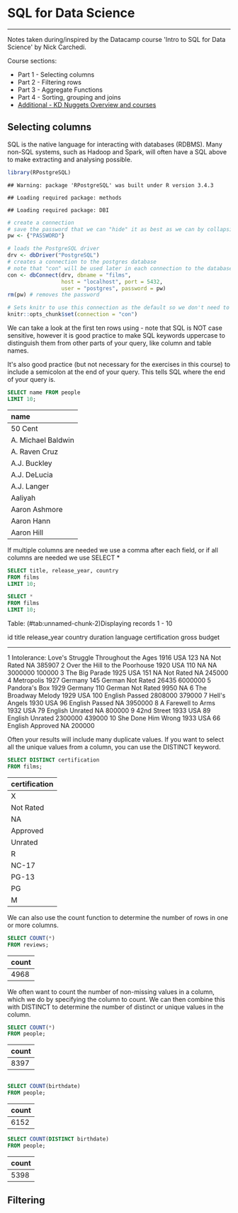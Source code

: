 # SQL for Data Science
***
Notes taken during/inspired by the Datacamp course 'Intro to SQL for Data Science' by Nick Carchedi. 

Course sections:

* Part 1 - Selecting columns
* Part 2 - Filtering rows
* Part 3 - Aggregate Functions
* Part 4 - Sorting, grouping and joins
* [Additional - KD Nuggets Overview and courses](https://www.kdnuggets.com/2016/06/seven-steps-mastering-sql-data-science.html)


## Selecting columns

SQL is the native language for interacting with databases (RDBMS).  Many non-SQL systems, such as Hadoop and Spark, will often have a SQL above to make extracting and analysing possible.   


```r
library(RPostgreSQL)
```

```
## Warning: package 'RPostgreSQL' was built under R version 3.4.3
```

```
## Loading required package: methods
```

```
## Loading required package: DBI
```

```r
# create a connection
# save the password that we can "hide" it as best as we can by collapsing it
pw <- {"PASSWORD"}

# loads the PostgreSQL driver
drv <- dbDriver("PostgreSQL")
# creates a connection to the postgres database
# note that "con" will be used later in each connection to the database
con <- dbConnect(drv, dbname = "films",
                 host = "localhost", port = 5432,
                 user = "postgres", password = pw)
rm(pw) # removes the password

# Sets knitr to use this connection as the default so we don't need to specify it for every chunk
knitr::opts_chunk$set(connection = "con")
```

We can take a look at the first ten rows using - note that SQL is NOT case sensitive, however it is good practice to make SQL keywords uppercase to distinguish them from other parts of your query, like column and table names.

It's also good practice (but not necessary for the exercises in this course) to include a semicolon at the end of your query. This tells SQL where the end of your query is.


```sql
SELECT name FROM people
LIMIT 10;
```


<div class="knitsql-table">


|name               |
|:------------------|
|50 Cent            |
|A. Michael Baldwin |
|A. Raven Cruz      |
|A.J. Buckley       |
|A.J. DeLucia       |
|A.J. Langer        |
|Aaliyah            |
|Aaron Ashmore      |
|Aaron Hann         |
|Aaron Hill         |

</div>

If multiple columns are needed we use a comma after each field, or if all columns are needed we use SELECT *


```sql
SELECT title, release_year, country
FROM films
LIMIT 10;

SELECT *
FROM films
LIMIT 10;
```


<div class="knitsql-table">


Table: (\#tab:unnamed-chunk-2)Displaying records 1 - 10

id   title                                               release_year  country    duration  language   certification      gross    budget
---  -------------------------------------------------  -------------  --------  ---------  ---------  --------------  --------  --------
1    Intolerance: Love's Struggle Throughout the Ages            1916  USA             123  NA         Not Rated             NA    385907
2    Over the Hill to the Poorhouse                              1920  USA             110  NA         NA               3000000    100000
3    The Big Parade                                              1925  USA             151  NA         Not Rated             NA    245000
4    Metropolis                                                  1927  Germany         145  German     Not Rated          26435   6000000
5    Pandora's Box                                               1929  Germany         110  German     Not Rated           9950        NA
6    The Broadway Melody                                         1929  USA             100  English    Passed           2808000    379000
7    Hell's Angels                                               1930  USA              96  English    Passed                NA   3950000
8    A Farewell to Arms                                          1932  USA              79  English    Unrated               NA    800000
9    42nd Street                                                 1933  USA              89  English    Unrated          2300000    439000
10   She Done Him Wrong                                          1933  USA              66  English    Approved              NA    200000

</div>

Often your results will include many duplicate values. If you want to select all the unique values from a column, you can use the DISTINCT keyword.


```sql
SELECT DISTINCT certification
FROM films;
```


<div class="knitsql-table">


|certification |
|:-------------|
|X             |
|Not Rated     |
|NA            |
|Approved      |
|Unrated       |
|R             |
|NC-17         |
|PG-13         |
|PG            |
|M             |

</div>

We can also use the count function to determine the number of rows in one or more columns.


```sql
SELECT COUNT(*)
FROM reviews;
```


<div class="knitsql-table">


|count |
|:-----|
|4968  |

</div>

We often want to count the number of non-missing values in a column, which we do by specifying the column to count.  We can then combine this with DISTINCT to determine the number of distinct or unique values in the column.


```sql
SELECT COUNT(*)
FROM people;
```


<div class="knitsql-table">


|count |
|:-----|
|8397  |

</div>



```sql

SELECT COUNT(birthdate)
FROM people;
```


<div class="knitsql-table">


|count |
|:-----|
|6152  |

</div>


```sql
SELECT COUNT(DISTINCT birthdate)
FROM people;
```


<div class="knitsql-table">


|count |
|:-----|
|5398  |

</div>


## Filtering
